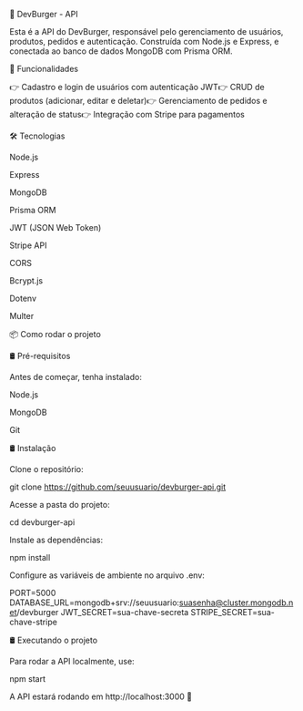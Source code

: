 🍔 DevBurger - API

Esta é a API do DevBurger, responsável pelo gerenciamento de usuários, produtos, pedidos e autenticação. Construída com Node.js e Express, e conectada ao banco de dados MongoDB com Prisma ORM.

🚀 Funcionalidades

👉 Cadastro e login de usuários com autenticação JWT👉 CRUD de produtos (adicionar, editar e deletar)👉 Gerenciamento de pedidos e alteração de status👉 Integração com Stripe para pagamentos

🛠️ Tecnologias

Node.js

Express

MongoDB

Prisma ORM

JWT (JSON Web Token)

Stripe API

CORS

Bcrypt.js

Dotenv

Multer

📦 Como rodar o projeto

🛢️ Pré-requisitos

Antes de começar, tenha instalado:

Node.js

MongoDB

Git

🛢️ Instalação

Clone o repositório:

git clone https://github.com/seuusuario/devburger-api.git

Acesse a pasta do projeto:

cd devburger-api

Instale as dependências:

npm install

Configure as variáveis de ambiente no arquivo .env:

PORT=5000
DATABASE_URL=mongodb+srv://seuusuario:suasenha@cluster.mongodb.net/devburger
JWT_SECRET=sua-chave-secreta
STRIPE_SECRET=sua-chave-stripe

🛢️ Executando o projeto

Para rodar a API localmente, use:

npm start

A API estará rodando em http://localhost:3000 🚀
